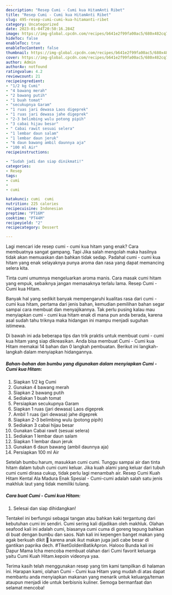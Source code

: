 ```yaml
---
description: "Resep Cumi - Cumi kua HitamAnti Ribet"
title: "Resep Cumi - Cumi kua HitamAnti Ribet"
slug: 495-resep-cumi-cumi-kua-hitamanti-ribet
category: Uncategorized
date: 2023-01-04T20:50:16.284Z
image: https://img-global.cpcdn.com/recipes/b641e2f99fa00ac5/680x482cq70/cumi-cumi-kua-hitam-foto-resep-utama.jpg
hideToc: false
enableToc: true
enableTocContent: false
thumbnail: https://img-global.cpcdn.com/recipes/b641e2f99fa00ac5/680x482cq70/cumi-cumi-kua-hitam-foto-resep-utama.jpg
cover: https://img-global.cpcdn.com/recipes/b641e2f99fa00ac5/680x482cq70/cumi-cumi-kua-hitam-foto-resep-utama.jpg
author: Admin
authorAv: notfound
ratingvalue: 4.2
reviewcount: 21
recipeingredient:
- "1/2 kg Cumi"
- "4 bawang merah"
- "2 bawang putih"
- "1 buah tomat"
- "secukupnya Garam"
- "1 ruas jari dewasa Laos digeprek"
- "1 ruas jari dewasa jahe digeprek"
- "2-3 belimbing wulu potong pipih"
- "3 cabai hijau besar"
- " Cabai rawit sesuai selera"
- "1 lembar daun salam"
- "1 lembar daun jeruk"
- "6 daun bawang ambil daunnya aja"
- "100 ml Air"
recipeinstructions:

- "Sudah jadi dan siap dinikmati!"
categories:
- Resep
tags:
- cumi
- 
- cumi

katakunci: cumi  cumi 
nutrition: 225 calories
recipecuisine: Indonesian
preptime: "PT16M"
cooktime: "PT44M"
recipeyield: "2"
recipecategory: Dessert

---
```



Lagi mencari ide resep cumi - cumi kua hitam yang enak? Cara membuatnya sangat gampang. Tapi Jika salah mengolah maka hasilnya tidak akan memuaskan dan bahkan tidak sedap. Padahal cumi - cumi kua hitam yang enak selayaknya punya aroma dan rasa yang dapat memancing selera kita.


Tinta cumi umumnya mengeluarkan aroma manis. Cara masak cumi hitam yang empuk, sebaiknya jangan memasaknya terlalu lama. Resep Cumi - Cumi kua Hitam.

Banyak hal yang sedikit banyak mempengaruhi kualitas rasa dari cumi - cumi kua hitam, pertama dari jenis bahan, kemudian pemilihan bahan segar sampai cara membuat dan menyajikannya. Tak perlu pusing kalau mau menyiapkan cumi - cumi kua hitam enak di mana pun anda berada, karena asal sudah tahu triknya maka hidangan ini mampu menjadi suguhan istimewa.


Di bawah ini ada beberapa tips dan trik praktis untuk membuat cumi - cumi kua hitam yang siap dikreasikan. Anda bisa membuat Cumi - Cumi kua Hitam memakai 14 bahan dan 0 langkah pembuatan. Berikut ini langkah-langkah dalam menyiapkan hidangannya.

<!--inarticleads1-->

##### Bahan-bahan dan bumbu yang digunakan dalam menyiapkan Cumi - Cumi kua Hitam:

1. Siapkan 1/2 kg Cumi
1. Gunakan 4 bawang merah
1. Siapkan 2 bawang putih
1. Sediakan 1 buah tomat
1. Persiapkan secukupnya Garam
1. Siapkan 1 ruas (jari dewasa) Laos digeprek
1. Ambil 1 ruas (jari dewasa) jahe digeprek
1. Siapkan 2-3 belimbing wulu (potong pipih)
1. Sediakan 3 cabai hijau besar
1. Gunakan  Cabai rawit (sesuai selera)
1. Sediakan 1 lembar daun salam
1. Siapkan 1 lembar daun jeruk
1. Gunakan 6 daun bawang (ambil daunnya aja)
1. Persiapkan 100 ml Air


Setelah bumbu harum, masukkan cumi cumi. Tunggu sampai air dan tinta hitam dalam tubuh cumi cumi keluar. Jika kuah alami yang keluar dari tubuh cumi cumi dirasa cukup, tidak perlu lagi menambah air. Resep Cumi Kuah Hitam Kental Ala Madura Enak Spesial - Cumi-cumi adalah salah satu jenis makhluk laut yang tidak memiliki tulang. 

<!--inarticleads2-->

##### Cara buat Cumi - Cumi kua Hitam:


1. Selesai dan siap dihidangkan!

Tentakel ini berfungsi sebagai tangan atau bahkan kaki tergantung dari kebutuhan cumi ini sendiri. Cumi sering kali dijadikan oleh makhluk. Olahan seafood kali ini adalah cumi, biasanya cumi cuma di goreng tepung bahkan di buat dengan bumbu dan saos. Nah kali ini kepengen banget makan yang agak berkuah dikit 🤭 karena anak ikut makan juga jadi cabe besar di gantikan paprika dech. #TiketGoldenBatikApron. Halooo Bunda kali ini Dapur Mama Icha mencoba membuat olahan dari Cumi favorit keluarga yaitu Cumi Kuah Hitam.kepoin videonya yaa. 

Terima kasih telah menggunakan resep yang tim kami tampilkan di halaman ini. Harapan kami, olahan Cumi - Cumi kua Hitam yang mudah di atas dapat membantu anda menyiapkan makanan yang menarik untuk keluarga/teman ataupun menjadi ide untuk berbisnis kuliner. Semoga bermanfaat dan selamat mencoba!
